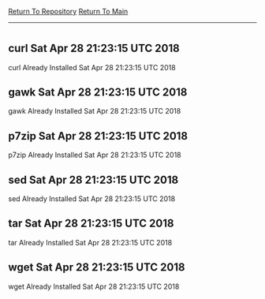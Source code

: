 [Return To Repository](https://github.com/deathbybandaid/piholeparser/)
[Return To Main](https://github.com/deathbybandaid/piholeparser/blob/dev-nomerge/RecentRunLogs/Mainlog.md)
____________________________________
# 
## curl Sat Apr 28 21:23:15 UTC 2018
curl Already Installed Sat Apr 28 21:23:15 UTC 2018
## gawk Sat Apr 28 21:23:15 UTC 2018
gawk Already Installed Sat Apr 28 21:23:15 UTC 2018
## p7zip Sat Apr 28 21:23:15 UTC 2018
p7zip Already Installed Sat Apr 28 21:23:15 UTC 2018
## sed Sat Apr 28 21:23:15 UTC 2018
sed Already Installed Sat Apr 28 21:23:15 UTC 2018
## tar Sat Apr 28 21:23:15 UTC 2018
tar Already Installed Sat Apr 28 21:23:15 UTC 2018
## wget Sat Apr 28 21:23:15 UTC 2018
wget Already Installed Sat Apr 28 21:23:15 UTC 2018
